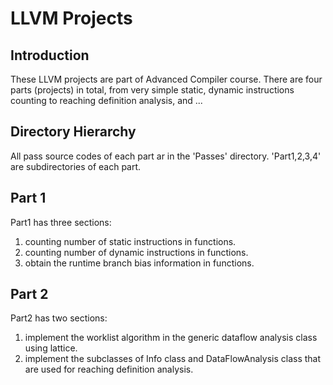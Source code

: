 # LLVM Projects

## Introduction
These LLVM projects are part of Advanced Compiler course. There are four parts (projects) in total, from very simple static, dynamic instructions counting to reaching definition analysis, and ...

## Directory Hierarchy
All pass source codes of each part ar in the 'Passes' directory. 'Part1,2,3,4' are subdirectories of each part.

## Part 1
Part1 has three sections:
1.  counting number of static instructions in functions.
2.  counting number of dynamic instructions in functions.
3.  obtain the runtime branch bias information in functions.

## Part 2
Part2 has two sections:
1.  implement the worklist algorithm in the generic dataflow analysis class using lattice.
2.  implement the subclasses of Info class and DataFlowAnalysis class that are used for reaching definition analysis.
